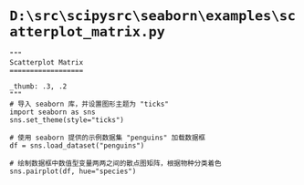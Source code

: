 # `D:\src\scipysrc\seaborn\examples\scatterplot_matrix.py`

```
"""
Scatterplot Matrix
==================

_thumb: .3, .2
"""
# 导入 seaborn 库，并设置图形主题为 "ticks"
import seaborn as sns
sns.set_theme(style="ticks")

# 使用 seaborn 提供的示例数据集 "penguins" 加载数据框
df = sns.load_dataset("penguins")

# 绘制数据框中数值型变量两两之间的散点图矩阵，根据物种分类着色
sns.pairplot(df, hue="species")
```